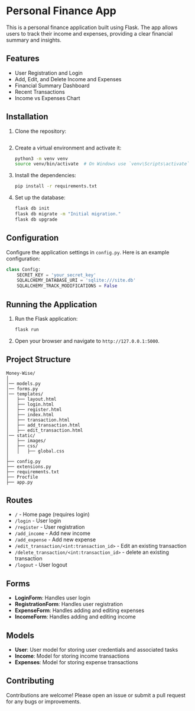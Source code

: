 # Personal Finance App

This is a personal finance application built using Flask. The app allows users to track their income and expenses, providing a clear financial summary and insights.

## Features

- User Registration and Login
- Add, Edit, and Delete Income and Expenses
- Financial Summary Dashboard
- Recent Transactions
- Income vs Expenses Chart

## Installation

1. Clone the repository:

   ```bash

   ```

2. Create a virtual environment and activate it:

   ```bash
   python3 -m venv venv
   source venv/bin/activate  # On Windows use `venv\Scripts\activate`
   ```

3. Install the dependencies:

   ```bash
   pip install -r requirements.txt
   ```

4. Set up the database:
   ```bash
   flask db init
   flask db migrate -m "Initial migration."
   flask db upgrade
   ```

## Configuration

Configure the application settings in `config.py`. Here is an example configuration:

```python
class Config:
    SECRET_KEY = 'your_secret_key'
    SQLALCHEMY_DATABASE_URI = 'sqlite:///site.db'
    SQLALCHEMY_TRACK_MODIFICATIONS = False
```

## Running the Application

1. Run the Flask application:

   ```bash
   flask run
   ```

2. Open your browser and navigate to `http://127.0.0.1:5000`.

## Project Structure

```
Money-Wise/
│
│── models.py
│── forms.py
│── templates/
│   ├── layout.html
│   ├── login.html
│   ├── register.html
│   ├── index.html
│   ├── transaction.html
│   ├── add_transaction.html
│   ├── edit_transaction.html
│── static/
│   ├── images/
│   ├── css/
│   │   ├── global.css
│
├── config.py
├── extensions.py
├── requirements.txt
├── Procfile
├── app.py
```

## Routes

- `/` - Home page (requires login)
- `/login` - User login
- `/register` - User registration
- `/add_income` - Add new income
- `/add_expense` - Add new expense
- `/edit_transaction/<int:transaction_id>` - Edit an existing transaction
- `/delete_transaction/<int:transaction_id>` - delete an existing transaction
- `/logout` - User logout

## Forms

- **LoginForm**: Handles user login
- **RegistrationForm**: Handles user registration
- **ExpenseForm**: Handles adding and editing expenses
- **IncomeForm**: Handles adding and editing income

## Models

- **User**: User model for storing user credentials and associated tasks
- **Income**: Model for storing income transactions
- **Expenses**: Model for storing expense transactions

## Contributing

Contributions are welcome! Please open an issue or submit a pull request for any bugs or improvements.
